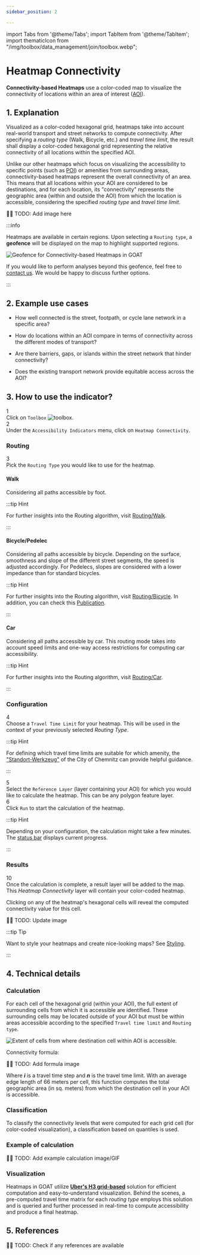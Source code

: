 ```yaml
---
sidebar_position: 2

---
```


import Tabs from '@theme/Tabs';
import TabItem from '@theme/TabItem';
import thematicIcon from "/img/toolbox/data_management/join/toolbox.webp";

# Heatmap Connectivity
**Connectivity-based Heatmaps** use a color-coded map to visualize the connectivity of locations within an area of interest ([AOI](../../../further_reading/glossary#area-of-interest-aoi "What is an AOI?")).

## 1. Explanation

Visualized as a color-coded hexagonal grid, heatmaps take into account real-world transport and street networks to compute connectivity. After specifying a *routing type* (Walk, Bicycle, etc.) and *travel time limit*, the result shall display a color-coded hexagonal grid representing the relative connectivity of all locations within the specified AOI.

Unlike our other heatmaps which focus on visualizing the accessibility to specific points (such as [POI](../../../further_reading/glossary#point-of-interest-poi "What is a POI?")) or amenities from surrounding areas, connectivity-based heatmaps represent the overall connectivity of an area. This means that all locations within your AOI are considered to be destinations, and for each location, its "connectivity" represents the geographic area (within and outside the AOI) from which the location is accessible, considering the specified *routing type* and *travel time limit*.

🚨🚨 TODO: Add image here

:::info 

Heatmaps are available in certain regions. Upon selecting a `Routing type`, a **geofence** will be displayed on the map to highlight supported regions.

<div style={{ display: 'flex', flexDirection: 'column', alignItems: 'center' }}>
  <img src={require('/img/toolbox/accessibility_indicators/heatmaps/connectivity_based/geofence.png').default} alt="Geofence for Connectivity-based Heatmaps in GOAT" style={{ maxHeight: "400px", maxWidth: "400px", alignItems:'center'}}/>
</div>


If you would like to perform analyses beyond this geofence, feel free to [contact us](https://plan4better.de/en/contact/ "Contact us"). We would be happy to discuss further options.

:::

## 2. Example use cases

 - How well connected is the street, footpath, or cycle lane network in a specific area?

 - How do locations within an AOI compare in terms of connectivity across the different modes of transport?

 - Are there barriers, gaps, or islands within the street network that hinder connectivity?

 - Does the existing transport network provide equitable access across the AOI?

## 3. How to use the indicator?

<div class="step">
  <div class="step-number">1</div>
  <div class="content">Click on <code>Toolbox</code> <img src={thematicIcon} alt="toolbox" style={{width: "25px"}}/>. </div>
</div>

<div class="step">
  <div class="step-number">2</div>
  <div class="content">Under the <code>Accessibility Indicators</code> menu, click on <code>Heatmap Connectivity</code>.</div>
</div>

### Routing

<div class="step">
  <div class="step-number">3</div>
  <div class="content">Pick the <code>Routing Type</code> you would like to use for the heatmap.</div>
</div>

<Tabs>

<TabItem value="walk" label="Walk" default className="tabItemBox">

#### Walk

Considering all paths accessible by foot.

:::tip Hint

For further insights into the Routing algorithm, visit [Routing/Walk](../../routing/walking).

:::

</TabItem>
  
<TabItem value="cycling" label="Bicycle/Pedelec" className="tabItemBox">

#### Bicycle/Pedelec

Considering all paths accessible by bicycle. Depending on the surface, smoothness and slope of the different street segments, the speed is adjusted accordingly. For Pedelecs, slopes are considered with a lower impedance than for standard bicycles.

:::tip Hint

For further insights into the Routing algorithm, visit [Routing/Bicycle](../../routing/bicycle). In addition, you can check this [Publication](https://doi.org/10.1016/j.jtrangeo.2021.103080).

:::

</TabItem>

<TabItem value="car" label="Car" className="tabItemBox">

#### Car

Considering all paths accessible by car. This routing mode takes into account speed limits and one-way access restrictions for computing car accessibility.

:::tip Hint

For further insights into the Routing algorithm, visit [Routing/Car](../../routing/car).

:::

</TabItem>

</Tabs>

### Configuration

<div class="step">
  <div class="step-number">4</div>
  <div class="content">Choose a <code>Travel Time Limit</code> for your heatmap. This will be used in the context of your previously selected <i>Routing Type</i>.</div>
</div>

:::tip Hint

For defining which travel time limits are suitable for which amenity, the ["Standort-Werkzeug"](https://www.chemnitz.de/chemnitz/media/unsere-stadt/verkehr/verkehrsplanung/vep2040_standortwerkzeug.pdf) of the City of Chemnitz can provide helpful guidance.

:::

<div class="step">
  <div class="step-number">5</div>
  <div class="content">Select the <code>Reference Layer</code> (layer containing your AOI) for which you would like to calculate the heatmap. This can be any polygon feature layer.</div>
</div>


<div class="step">
  <div class="step-number">6</div>
  <div class="content">Click <code>Run</code> to start the calculation of the heatmap.</div>
</div>

:::tip Hint

Depending on your configuration, the calculation might take a few minutes. The [status bar](../../workspace/home#status-bar) displays current progress.

:::

### Results

<div class="step">
  <div class="step-number">10</div>
  <div class="content">Once the calculation is complete, a result layer will be added to the map. This <i>Heatmap Connectivity</i> layer will contain your color-coded heatmap.
  <p></p>
  Clicking on any of the heatmap's hexagonal cells will reveal the computed connectivity value for this cell.</div>
</div>


🚨🚨 TODO: Update image


:::tip Tip

Want to style your heatmaps and create nice-looking maps? See [Styling](../../map/layer_style/styling).

:::

## 4. Technical details

### Calculation

For each cell of the hexagonal grid (within your AOI), the full extent of surrounding cells from which it is accessible are identified. These surrounding cells may be located outside of your AOI but must be within areas accessible according to the specified `Travel time limit` and `Routing type`.

<div style={{ display: 'flex', flexDirection: 'column', alignItems: 'center' }}>
  <img src={require('/img/toolbox/accessibility_indicators/heatmaps/connectivity_based/heatmap_connectivity_infographic.png').default} alt="Extent of cells from where destination cell within AOI is accessible." style={{ maxHeight: "400px", maxWidth: "500px", alignItems:'center'}}/>
</div>

Connectivity formula:

🚨🚨 TODO: Add formula image

Where ***i*** is a travel time step and ***n*** is the travel time limit. With an average edge length of 66 meters per cell, this function computes the total geographic area (in sq. meters) from which the destination cell in your AOI is accessible.

### Classification
To classify the connectivity levels that were computed for each grid cell (for color-coded visualization), a classification based on quantiles is used.

### Example of calculation

🚨🚨 TODO: Add example calculation image/GIF

### Visualization 

Heatmaps in GOAT utilize **[Uber's H3 grid-based](../further_reading/glossary#h3-grid)** solution for efficient computation and easy-to-understand visualization. Behind the scenes, a pre-computed travel time matrix for each *routing type* employs this solution and is queried and further processed in real-time to compute accessibility and produce a final heatmap.

## 5. References

🚨🚨 TODO: Check if any references are available
